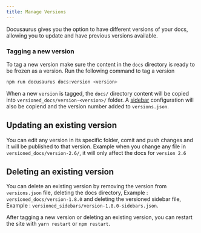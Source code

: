 ```yaml
---
title: Manage Versions
---
```


Docusaurus gives you the option to have different versions of your docs, allowing you to update and have previous versions available.

### Tagging a new version

To tag a new version make sure the content in the `docs` directory is ready to be frozen as a version. Run the following command to tag a version

```bash
npm run docusaurus docs:version <version>
```

When a new `version` is tagged, the `docs/` directory content will be copied into `versioned_docs/version-<version>/` folder. A [sidebar](https://v2.docusaurus.io/docs/docs-introduction#sidebar) configuration will also be copiend and the version number added to `versions.json`.

## Updating an existing version

You can edit any version in its specific folder, comit and push changes and it will be published to that version. Example when you change any file in `versioned_docs/version-2.6/`, it will only affect the docs for `version 2.6`

## Deleting an existing version

You can delete an existing version by removing the version from `versions.json` file, deleting the docs directory, Example : `versioned_docs/version-1.8.0` and deleting the versioned sidebar file, Example : `versioned_sidebars/version-1.8.0-sidebars.json`.

After tagging a new version or deleting an existing version, you can restart the site with `yarn restart` or `npm restart`.
